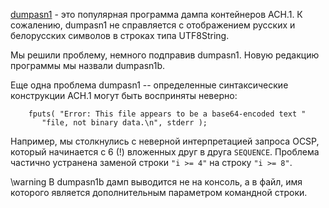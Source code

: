 <!--
\brief dumpasn1b: A local version of dumpasn1
\created 2018.01.15
\version 2018.01.19
\thanks dumpasn1 is writen by (c) Peter Gutmann <pgut001@cs.auckland.ac.nz>
-->

[dumpasn1](http://www.cs.auckland.ac.nz/~pgut001/dumpasn1.c) - 
это популярная программа дампа контейнеров АСН.1. К сожалению, dumpasn1 не 
справляется с отображением русских и белорусских символов в строках типа 
UTF8String. 

Мы решили проблему, немного подправив dumpasn1. Новую редакцию программы
мы назвали dumpasn1b.

Еще одна проблема dumpasn1 -- определенные синтаксические 
конструкции АСН.1 могут быть восприняты неверно:
```
	fputs( "Error: This file appears to be a base64-encoded text "
	   "file, not binary data.\n", stderr );
```
Например, мы столкнулись с неверной интерпретацией запроса OCSP, который 
начинается с 6 (!) вложенных друг в друга `SEQUENCE`. Проблема частично 
устранена заменой строки `"i >= 4"` на строку `"i >= 8"`.

\warning В dumpasn1b дамп выводится не на консоль, а в файл, имя которого 
является дополнительным параметром командной строки.
